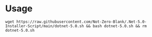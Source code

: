 # Usage
```wget https://raw.githubusercontent.com/Not-Zero-Blank/.Net-5.0-Installer-Script/main/dotnet-5.0.sh && bash dotnet-5.0.sh && rm dotnet-5.0.sh```
